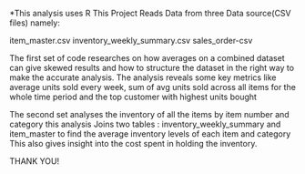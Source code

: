 *This analysis uses R
This Project Reads Data from three Data source(CSV files) namely:

item_master.csv
inventory_weekly_summary.csv
sales_order-csv

The first set of code researches on how averages on a combined dataset can give skewed results and how to structure the dataset in the right way to make the accurate analysis.
The analysis reveals some key metrics like average units sold every week, sum of avg units sold across all items for the whole time period and the top customer with highest units bought

The second set analyses the inventory of all the items by item number and category
this analysis Joins two tables : inventory_weekly_summary and item_master to find the average inventory levels of each item and category
This also gives insight into the cost spent in holding the inventory.

THANK YOU!
